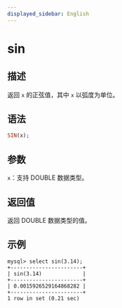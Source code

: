 ```yaml
---
displayed_sidebar: English
---
```


# sin

## 描述

返回 `x` 的正弦值，其中 `x` 以弧度为单位。

## 语法

```Haskell
SIN(x);
```

## 参数

`x`：支持 DOUBLE 数据类型。

## 返回值

返回 DOUBLE 数据类型的值。

## 示例

```Plain
mysql> select sin(3.14);
+-----------------------+
| sin(3.14)             |
+-----------------------+
| 0.0015926529164868282 |
+-----------------------+
1 row in set (0.21 sec)
```